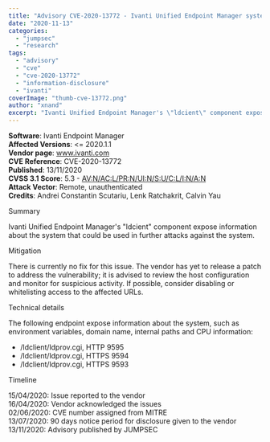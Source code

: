 ```yaml
---
title: "Advisory CVE-2020-13772 - Ivanti Unified Endpoint Manager system information disclosure"
date: "2020-11-13"
categories: 
  - "jumpsec"
  - "research"
tags: 
  - "advisory"
  - "cve"
  - "cve-2020-13772"
  - "information-disclosure"
  - "ivanti"
coverImage: "thumb-cve-13772.png"
author: "xnand"
excerpt: "Ivanti Unified Endpoint Manager's \"ldcient\" component expose information about the system that could be used in further attacks against the system."
---
```


**Software**: Ivanti Endpoint Manager  
**Affected Versions**: <= 2020.1.1  
**Vendor page**: www.ivanti.com  
**CVE Reference**: CVE-2020-13772  
**Published**: 13/11/2020  
**CVSS 3.1 Score**: 5.3 - [AV:N/AC:L/PR:N/UI:N/S:U/C:L/I:N/A:N](https://nvd.nist.gov/vuln-metrics/cvss/v3-calculator?vector=AV:N/AC:L/PR:N/UI:N/S:U/C:L/I:N/A:N&version=3.1)  
**Attack Vector**: Remote, unauthenticated  
**Credits**: Andrei Constantin Scutariu, Lenk Ratchakrit, Calvin Yau

Summary

Ivanti Unified Endpoint Manager's "ldcient" component expose information about the system that could be used in further attacks against the system.

Mitigation

There is currently no fix for this issue. The vendor has yet to release a patch to address the vulnerability; it is advised to review the host configuration and monitor for suspicious activity. If possible, consider disabling or whitelisting access to the affected URLs.

Technical details

The following endpoint expose information about the system, such as environment variables, domain name, internal paths and CPU information:

- /ldclient/ldprov.cgi, HTTP 9595
- /ldclient/ldprov.cgi, HTTPS 9594
- /ldclient/ldprov.cgi, HTTPS 9593

Timeline

15/04/2020: Issue reported to the vendor  
16/04/2020: Vendor acknowledged the issues  
02/06/2020: CVE number assigned from MITRE  
13/07/2020: 90 days notice period for disclosure given to the vendor  
13/11/2020: Advisory published by JUMPSEC
